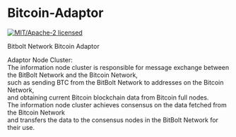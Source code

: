 # Bitcoin-Adaptor
[![MIT/Apache-2 licensed](https://img.shields.io/crates/l/reqwest.svg)](./LICENSE)

Bitbolt Network Bitcoin Adaptor

Adaptor Node Cluster:  
The information node cluster is responsible for message exchange between the BitBolt Network and the Bitcoin Network,  
such as sending BTC from the BitBolt Network to addresses on the Bitcoin Network,  
and obtaining current Bitcoin blockchain data from Bitcoin full nodes.  
The information node cluster achieves consensus on the data fetched from the Bitcoin Network  
and transfers the data to the consensus nodes in the BitBolt Network for their use.  
